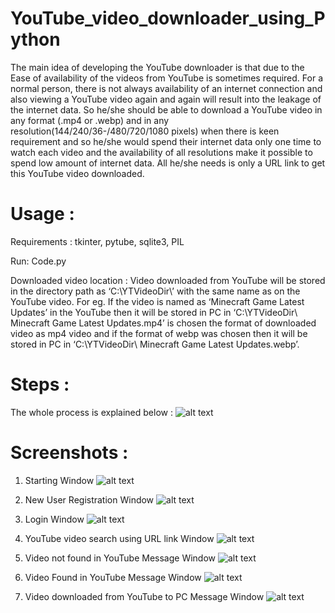 # YouTube_video_downloader_using_Python
The main idea of developing the YouTube downloader is that due to the Ease of availability of the videos from YouTube is sometimes required. For a normal person, there is not always availability of an internet connection and also viewing a YouTube video again and again will result into the leakage of the internet data. So he/she should be able to download a YouTube video in any format (.mp4 or .webp) and in any resolution(144/240/36-/480/720/1080 pixels) when there is keen requirement and so he/she would spend their internet data only one time to watch each video and the availability of all resolutions make it possible to spend low amount of internet data. All he/she needs is only a URL link to get this YouTube video downloaded.

# Usage :
Requirements : 
tkinter, pytube, sqlite3, PIL

Run:
Code.py

Downloaded video location :
Video downloaded from YouTube will be stored in the directory path as ‘C:\YTVideoDir\’ with the same name as on the YouTube video. For eg. If the video is named as ‘Minecraft Game Latest Updates’ in the YouTube then it will be stored in PC in ‘C:\YTVideoDir\ Minecraft Game Latest Updates.mp4’ is chosen the format of downloaded video as mp4 video and if the format of webp was chosen then it will be stored in PC in ‘C:\YTVideoDir\ Minecraft Game Latest Updates.webp’.

# Steps :
The whole process is explained below :
![alt text](https://github.com/kashyaprparmar/YouTube_video_downloader_using_Python/blob/main/img/1.png)

# Screenshots :
1. Starting Window
![alt text](https://github.com/kashyaprparmar/YouTube_video_downloader_using_Python/blob/main/img/2.png)

2. New User Registration Window
![alt text](https://github.com/kashyaprparmar/YouTube_video_downloader_using_Python/blob/main/img/3.png)

3. Login Window
![alt text](https://github.com/kashyaprparmar/YouTube_video_downloader_using_Python/blob/main/img/4.png)

4. YouTube video search using URL link Window
![alt text](https://github.com/kashyaprparmar/YouTube_video_downloader_using_Python/blob/main/img/5.png)

5. Video not found in YouTube Message Window
![alt text](https://github.com/kashyaprparmar/YouTube_video_downloader_using_Python/blob/main/img/6.png)

6. Video Found in YouTube Message Window
![alt text](https://github.com/kashyaprparmar/YouTube_video_downloader_using_Python/blob/main/img/7.png)

7. Video downloaded from YouTube to PC Message Window
![alt text](https://github.com/kashyaprparmar/YouTube_video_downloader_using_Python/blob/main/img/8.png)


